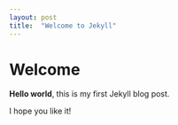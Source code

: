 ```yaml
---
layout: post
title:  "Welcome to Jekyll"
---
```


# Welcome

**Hello world**, this is my first Jekyll blog post.

I hope you like it!
